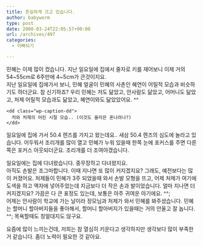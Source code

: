 ```yaml
---
title: 튼실하게 크고 있습니다.
author: babyworm
type: post
date: 2008-03-24T22:05:57+00:00
url: /archives/497
categories:
  - 아빠되기

---
```

민혜는 이제 많이 컸습니다. 지난 일요일에 집에서 줄자로 키를 재어보니 이제 거의 54~55cm로 6주만에 4~5cm가 큰것이지요.  
지난 일요일에 집에가서 보니, 민혜 얼굴이 민혜의 사촌인 혜연이 어릴적 모습과 비슷하기도 하더군요. 참 신기하죠? 우리 민혜는 저도 닮았고, 안사람도 닮았고, 어머니도 닮았고, 처제 어릴적 모습과도 닮았고, 혜연이와도 닮았았어요. ^^

<div class="mceTemp mceIEcenter">
  <dl id="" class="wp-caption aligncenter" style="width: 410px;">
    <dt class="wp-caption-dt">
    </dt>
    
    <dd class="wp-caption-dd">
      처와 처제의 어린 시절 모습.. (이것도 올리믄 혼나려나?)
    </dd>
  </dl>
</div>

일요일에 집에 가서 50.4 렌즈를 가지고 왔는데요.. 새삼 50.4 렌즈의 심도에 놀라고 있습니다. 어두워서 조리개를 많이 열고 민혜가 누워 있을때 한쪽 눈에 포커스를 주면 다른쪽은 포커스 아웃되더군요. 조리개를 더 조여야겠습니다.

일요일에는 집에 다녀왔습니다. 중무장하고 다녀왔지요.  
아직도 손발은 조그마합니다. 이때 지나면 또 많이 커지겠지요? 그래도, 예전보다는 많이 커졌어요. 처제들이 민혜가 3주 되었을때 와서 손발 모형을 뜨고, 어제 처제가 여기에 도색을 하고 액자에 넣어주었는데 지금보다 더 작은 손과 발이었습니다. 얼마 지나면 더 커지겠지요? 가끔은 다 큰 표정도 있는데, 보통은 아주 귀여운 아기에요. ^^;  
어제는 안사람이 학교에 가는 날이라 장모님과 처제가 와서 민혜를 봐주셨습니다. 민혜는 할머니 할아버지들을 좋아해서, 할머니 할아버지가 있을때는 거의 안울고 잘 놉니다.  ^^; 목욕할때도 칭얼대지도 않구요.

요즘에 많이 느끼는건데, 저희는 참 열심히 키운다고 생각하지만 생각보다 많이 부족한거 같습니다. 좀더 노력이 필요한 것 같아요.